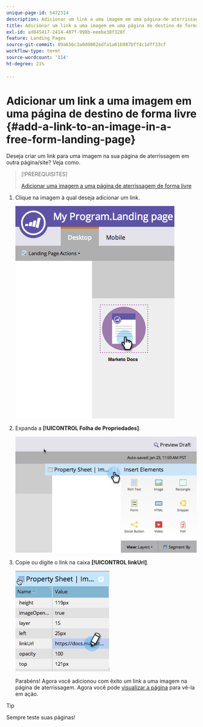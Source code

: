 ```yaml
---
unique-page-id: 5472314
description: Adicionar um link a uma imagem em uma página de aterrissagem de formato livre - Documentação do Marketo - Documentação do produto
title: Adicionar um link a uma imagem em uma página de destino de forma livre
exl-id: ad845417-2414-407f-998b-eeebe38f328f
feature: Landing Pages
source-git-commit: 09a656c3a0d0002edfa1a61b987bff4c1dff33cf
workflow-type: tm+mt
source-wordcount: '114'
ht-degree: 21%

---
```


# Adicionar um link a uma imagem em uma página de destino de forma livre {#add-a-link-to-an-image-in-a-free-form-landing-page}

Deseja criar um link para uma imagem na sua página de aterrissagem em outra página/site? Veja como.

>[!PREREQUISITES]
>
>[Adicionar uma imagem a uma página de aterrissagem de forma livre](/help/marketo/product-docs/demand-generation/landing-pages/free-form-landing-pages/add-an-image-to-a-free-form-landing-page.md)

1. Clique na imagem à qual deseja adicionar um link.

   ![](assets/click-on-image.png)

1. Expanda a **[!UICONTROL Folha de Propriedades]**.

   ![](assets/image2015-5-21-15-3a42-3a27.png)

1. Copie ou digite o link na caixa **[!UICONTROL linkUrl]**.

   ![](assets/add-link.png)

   Parabéns! Agora você adicionou com êxito um link a uma imagem na página de aterrissagem. Agora você pode [visualizar a página](/help/marketo/product-docs/demand-generation/landing-pages/landing-page-actions/preview-a-landing-page.md) para vê-la em ação.

>[!TIP]
>
>Sempre teste suas páginas!
